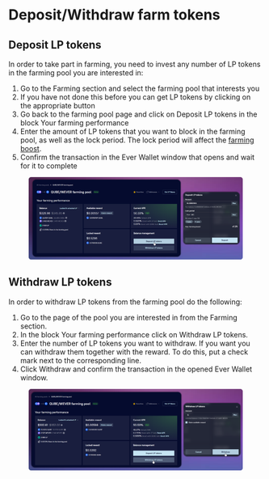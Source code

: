# Deposit/Withdraw farm tokens

## Deposit LP tokens

In order to take part in farming, you need to invest any number of LP tokens in the farming pool you are interested in:

1. Go to the Farming section and select the farming pool that interests you
2. If you have not done this before you can get LP tokens by clicking on the appropriate button
3. Go back to the farming pool page and click on Deposit LP tokens in the block Your farming performance
4. Enter the amount of LP tokens that you want to block in the farming pool, as well as the lock period. The lock period will affect the [farming boost](../../concepts/boosted-farming.md).
5. Confirm the transaction in the Ever Wallet window that opens and wait for it to complete

<figure><img src="../../../../.gitbook/assets/image (2).png" alt=""><figcaption></figcaption></figure>

## Withdraw LP tokens

In order to withdraw LP tokens from the farming pool do the following:

1. Go to the page of the pool you are interested in from the Farming section.
2. In the block Your farming performance click on Withdraw LP tokens.
3. Enter the number of LP tokens you want to withdraw. If you want you can withdraw them together with the reward. To do this, put a check mark next to the corresponding line.
4. Click Withdraw and confirm the transaction in the opened Ever Wallet window.

<figure><img src="../../../../.gitbook/assets/image (91).png" alt=""><figcaption></figcaption></figure>
